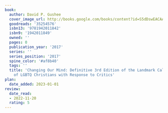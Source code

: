 ```yaml
---
book:
  author: David P. Gushee
  cover_image_url: http://books.google.com/books/content?id=S5dDswEACAAJ&printsec=frontcover&img=1&zoom=1&source=gbs_api
  goodreads: '35254576'
  isbn13: '9781942011842'
  isbn9: '1942011849'
  owned: ''
  pages: 0
  publication_year: '2017'
  series: ''
  series_position: '2017'
  spine_color: '#af8b40'
  tags: ''
  title: 'Changing Our Mind: Definitive 3rd Edition of the Landmark Call for Inclusion
    of LGBTQ Christians with Response to Critics'
plan:
  date_added: 2023-01-01
review:
  date_read:
  - 2022-11-20
  rating: 5
---
```

